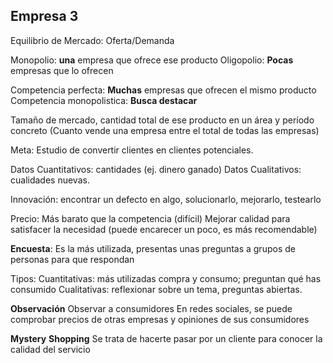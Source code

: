 ## Empresa 3
Equilibrio de Mercado: Oferta/Demanda

Monopolio: **una** empresa que ofrece ese producto
Oligopolio: **Pocas** empresas que lo ofrecen

Competencia perfecta: **Muchas** empresas que ofrecen el mismo producto
Competencia monopolistica: **Busca destacar** 

Tamaño de mercado, cantidad total de ese producto en un área y período concreto
(Cuanto vende una empresa entre el total de todas las empresas)

Meta: Estudio de convertir clientes en clientes potenciales.

Datos Cuantitativos: cantidades (ej. dinero ganado)
Datos Cualitativos: cualidades nuevas.

Innovación: encontrar un defecto en algo, solucionarlo, mejorarlo, testearlo

Precio: Más barato que la competencia (difícil)
Mejorar calidad para satisfacer la necesidad (puede encarecer un poco, es más recomendable)

**Encuesta**:
Es la más utilizada, presentas unas preguntas a grupos de personas para que respondan

Tipos:
Cuantitativas: más utilizadas compra y consumo; preguntan qué has consumido
Cualitativas: reflexionar sobre un tema, preguntas abiertas.

**Observación**
Observar a consumidores
En redes sociales, se puede comprobar precios de otras empresas y opiniones de sus consumidores

**Mystery** **Shopping**
Se trata de hacerte pasar por un cliente para conocer la calidad del servicio
